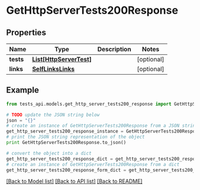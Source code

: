 # GetHttpServerTests200Response


## Properties
Name | Type | Description | Notes
------------ | ------------- | ------------- | -------------
**tests** | [**List[HttpServerTest]**](HttpServerTest.md) |  | [optional] 
**links** | [**SelfLinksLinks**](SelfLinksLinks.md) |  | [optional] 

## Example

```python
from tests_api.models.get_http_server_tests200_response import GetHttpServerTests200Response

# TODO update the JSON string below
json = "{}"
# create an instance of GetHttpServerTests200Response from a JSON string
get_http_server_tests200_response_instance = GetHttpServerTests200Response.from_json(json)
# print the JSON string representation of the object
print GetHttpServerTests200Response.to_json()

# convert the object into a dict
get_http_server_tests200_response_dict = get_http_server_tests200_response_instance.to_dict()
# create an instance of GetHttpServerTests200Response from a dict
get_http_server_tests200_response_form_dict = get_http_server_tests200_response.from_dict(get_http_server_tests200_response_dict)
```
[[Back to Model list]](../README.md#documentation-for-models) [[Back to API list]](../README.md#documentation-for-api-endpoints) [[Back to README]](../README.md)


